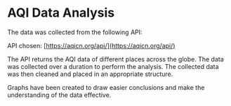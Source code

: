 # AQI Data Analysis
The data was collected from the following API: 

API chosen: [https://aqicn.org/api/](https://aqicn.org/api/)

The API returns the AQI data of different places across the globe. The data was collected over a duration to perform the analysis. The collected data was then cleaned and placed in an appropriate structure. 

Graphs have been created to draw easier conclusions and make the understanding of the data effective.
